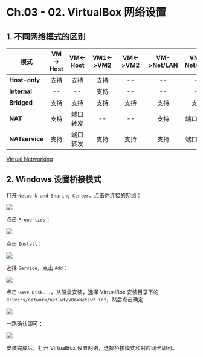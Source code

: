 # Ch.03 - 02. VirtualBox 网络设置

## 1. 不同网络模式的区别

| 模式           | VM \-\> Host | VM\<\-Host | VM1\<\-\>VM2 | VM\<\-\>VM2 | VM\-\>Net/LAN | VM\<\-Net/LAN |
| -------------- | :----------: | :--------: | :----------: | :---------: | :-----------: | :-----------: |
| **Host-only**  |     支持     |    支持    |     支持     |     --      |      --       |      --       |
| **Internal**   |      --      |     --     |     支持     |     --      |      --       |      --       |
| **Bridged**    |     支持     |    支持    |     支持     |    支持     |     支持      |     支持      |
| **NAT**        |     支持     |  端口转发  |      --      |     --      |     支持      |   端口转发    |
| **NATservice** |     支持     |  端口转发  |     支持     |    支持     |     支持      |   端口转发    |

[Virtual Networking](https://www.virtualbox.org/manual/ch06.html)

## 2. Windows 设置桥接模式

打开 `Network and Sharing Center`，点击你连接的网络：

![](https://pics-1324197765.cos.ap-shanghai.myqcloud.com/virtualbox_network_settings-1.png)

点击 `Properties`：

![](https://pics-1324197765.cos.ap-shanghai.myqcloud.com/virtualbox_network_settings-2.png)

点击 `Install`：

![](https://pics-1324197765.cos.ap-shanghai.myqcloud.com/virtualbox_network_settings-3.png)

选择 `Service`，点击 `Add`：

![](https://pics-1324197765.cos.ap-shanghai.myqcloud.com/virtualbox_network_settings-4.png)

点击 `Have Disk...`，从磁盘安装，选择 VirtualBox 安装目录下的 `drivers/network/netlwf/VBoxNetLwf.inf`，然后点击确定：

![](https://pics-1324197765.cos.ap-shanghai.myqcloud.com/virtualbox_network_settings-5.png)

一路确认即可：

![](https://pics-1324197765.cos.ap-shanghai.myqcloud.com/virtualbox_network_settings-6.png)

安装完成后，打开 VirtualBox 设置网络，选择桥接模式和对应网卡即可。
